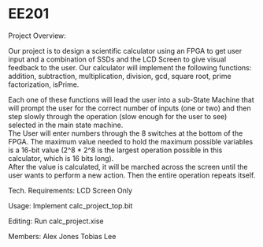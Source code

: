 EE201
=====
Project Overview:

Our project is to design a scientific calculator using an FPGA to get user input and a combination of SSDs and the LCD Screen to give visual feedback to the user.
Our calculator will implement the following functions: addition, subtraction, multiplication, division, gcd, square root, prime factorization, isPrime.<p>
Each one of these functions will lead the user into a sub-State Machine that will prompt the user for the correct number of inputs (one or two) and then step slowly through the operation (slow enough for the user to see) selected in the main state machine.<br>
The User will enter numbers through the 8 switches at the bottom of the FPGA. The maximum value needed to hold the maximum possible variables is a 16-bit value (2^8 * 2^8 is the largest operation possible in this calculator, which is 16 bits long).<br>
After the value is calculated, it will be marched across the screen until the user wants to perform a new action. Then the entire operation repeats itself.


Tech. Requirements: LCD Screen Only

Usage: Implement calc_project_top.bit

Editing: Run calc_project.xise

Members:
Alex Jones
Tobias Lee